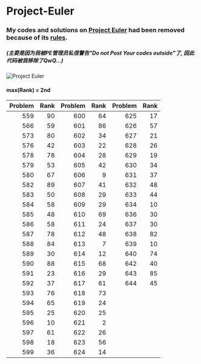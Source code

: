 # Project-Euler
### My codes and solutions on [Project Euler](https://projecteuler.net/archives) had been removed because of its [rules](https://projecteuler.chat/viewtopic.php?f=50&t=1356).

##### (主要是因为我被PE管理员私信警告"Do not Post Your codes outside"了, 因此代码被我移除了QwQ...)

![Project Euler](https://projecteuler.net/profile/LzyRapx.png)

#### max(Rank) = 2nd
|Problem|Rank|Problem|Rank|Problem|Rank|
|------:|---:|------:|---:|------:|---:|
|559|90|600|64|625|17|
|566|59|601|86|626|57|
|573|80|602|34|627|21|
|576|42|603|22|628|26|
|578|78|604|28|629|19|
|579|53|605|42|630|34|
|580|67|606|9|631|37|
|582|89|607|41|632|48|
|583|50|608|29|633|44|
|584|58|609|29|634|10|
|585|48|610|69|636|30|
|586|58|611|24|637|30|
|587|78|612|48|638|82|
|588|84|613|7|639|10|
|589|30|614|12|640|74|
|590|88|615|68|642|40|
|591|23|616|29|643|85|
|592|37|617|61|644|45|
|593|76|618|73|
|594|65|619|24|
|595|25|620|25|
|596|10|621|2|
|597|61|622|26|
|598|18|623|56|
|599|36|624|14|

